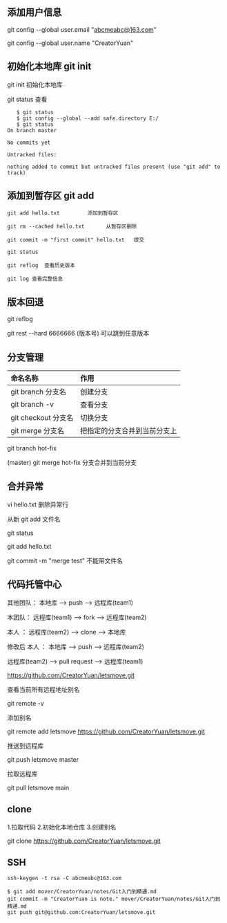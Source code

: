 
## 添加用户信息

git config --global user.email "abcmeabc@163.com"

git config --global user.name "CreatorYuan"


## 初始化本地库 git init

git init   初始化本地库

git status 查看

```shell
   $ git status
   $ git config --global --add safe.directory E:/
   $ git status
On branch master

No commits yet

Untracked files:

nothing added to commit but untracked files present (use "git add" to track)

```


## 添加到暂存区 git add

```shell
git add hello.txt         添加到暂存区

git rm --cached hello.txt       从暂存区删除

git commit -m "first commit" hello.txt   提交

git status

git reflog  查看历史版本

git log 查看完整信息
```


## 版本回退

git reflog

git rest --hard 6666666  (版本号)   可以跳到任意版本


## 分支管理

| 命名名称  | 作用  |
| :- | :- |
| git branch 分支名  | 创建分支  |
| git branch -v   | 查看分支   |
| git checkout 分支名   | 切换分支   |
| git merge 分支名   | 把指定的分支合并到当前分支上   |

git branch hot-fix

 (master)  git merge hot-fix 分支合并到当前分支

## 合并异常
vi hello.txt  删除异常行

从新 git add 文件名

git status

git add hello.txt

git commit -m "merge test"  不能带文件名


## 代码托管中心

其他团队： 本地库 --> push  --> 远程库(team1)


本团队： 远程库(team1)  -->  fork  -->  远程库(team2)


本人  ： 远程库(team2) --> clone --> 本地库

修改后
本人  ： 本地库  --> push  -->  远程库(team2)


远程库(team2)  --> pull request  -->  远程库(team1)


https://github.com/CreatorYuan/letsmove.git

查看当前所有远程地址别名

git remote -v

添加别名

git remote add letsmove https://github.com/CreatorYuan/letsmove.git

推送到远程库

git push letsmove master

拉取远程库

git pull letsmove main

## clone
1.拉取代码  2.初始化本地仓库  3.创建别名

git clone https://github.com/CreatorYuan/letsmove.git



## SSH
```shell
ssh-keygen -t rsa -C abcmeabc@163.com

$ git add mover/CreatorYuan/notes/Git入门到精通.md
git commit -m "CreatorYuan is note." mover/CreatorYuan/notes/Git入门到精通.md
git push git@github.com:CreatorYuan/letsmove.git

```
